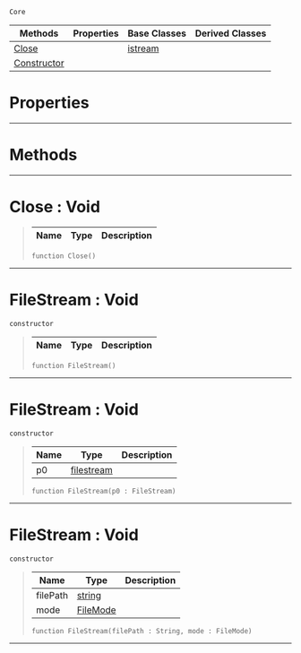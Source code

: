  `Core`

|Methods|Properties|Base Classes|Derived Classes|
|---|---|---|---|
|[ Close](https://plasmaengine.github.io/PlasmaDocs/Plasma1/C++/code_reference/lightning_base_types/filestream.md#close-void)| |[istream](https://plasmaengine.github.io/PlasmaDocs/Plasma1/C++/code_reference/lightning_base_types/istream.md)| |
|[ Constructor](https://plasmaengine.github.io/PlasmaDocs/Plasma1/C++/code_reference/lightning_base_types/filestream.md#filestream-void)| | | |


 #  Properties


---  
 #  Methods


---  
 #  Close : Void

> 
> |Name|Type|Description|
> |---|---|---|
> ``` lang=cpp, name=Lightning
> function Close()
> ``` 


---  
 #  FileStream : Void

 `constructor`

> 
> |Name|Type|Description|
> |---|---|---|
> ``` lang=cpp, name=Lightning
> function FileStream()
> ``` 


---  
 #  FileStream : Void

 `constructor`

> 
> |Name|Type|Description|
> |---|---|---|
> |p0|[filestream](https://plasmaengine.github.io/PlasmaDocs/Plasma1/C++/code_reference/lightning_base_types/filestream.md)| |
> ``` lang=cpp, name=Lightning
> function FileStream(p0 : FileStream)
> ``` 


---  
 #  FileStream : Void

 `constructor`

> 
> |Name|Type|Description|
> |---|---|---|
> |filePath|[string](https://plasmaengine.github.io/PlasmaDocs/Plasma1/C++/code_reference/lightning_base_types/string.md)| |
> |mode|[FileMode](https://plasmaengine.github.io/PlasmaDocs/Plasma1/C++/code_reference/flags_reference.md#filemode)| |
> ``` lang=cpp, name=Lightning
> function FileStream(filePath : String, mode : FileMode)
> ``` 


---  
 

 